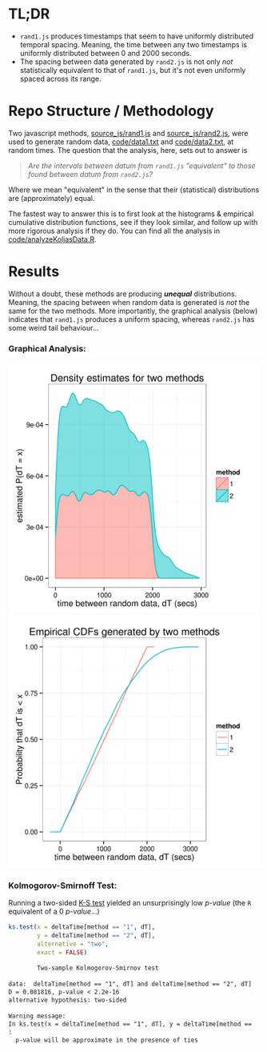 

TL;DR
==========
* `rand1.js` produces timestamps that seem to have uniformly distributed temporal spacing. Meaning,
  the time between any two timestamps is uniformly distributed between 0 and 2000 seconds.
* The spacing between data generated by `rand2.js` is not only _*not*_ statistically equivalent to that
  of `rand1.js`, but it's not even uniformly spaced across its range.

Repo Structure / Methodology
====================
Two javascript methods, [source_js/rand1.js](source_js/rand1.js) and [source_js/rand2.js](source_js/rand2.js),
were used to generate random data, [code/data1.txt](code/data1.txt) and [code/data2.txt](code/data2.txt),
at random times. The question that the analysis, here, sets out to answer is

> _Are the intervals between datum from `rand1.js` "equivalent" to those found between datum_
> _from `rand2.js`?_

Where we mean "equivalent" in the sense that their (statistical) distributions are (approximately)
equal. 

The fastest way to answer this is to first look at the histograms & empirical cumulative distribution
functions, see if they look similar, and follow up with more rigorous analysis if they do. You can
find all the analysis in [code/analyzeKoljasData.R](code/analyzeKoljasData.R).

Results
=============================
Without a doubt, these methods are producing ***unequal*** distributions.
Meaning, the spacing between when random data is generated is _not_ the same
for the two methods. More importantly, the graphical analysis (below) 
indicates that `rand1.js` produces a uniform spacing, whereas `rand2.js`
has some weird tail behaviour...

### Graphical Analysis:
![](plots/densities.png)
![](plots/ecdf.png)

### Kolmogorov-Smirnoff Test:
Running a two-sided [K-S test](https://en.wikipedia.org/wiki/Kolmogorov%E2%80%93Smirnov_test)
yielded an unsurprisingly low _p-value_ (the `R` equivalent of a 0 _p-value_...)
```R
ks.test(x = deltaTime[method == "1", dT],
	    y = deltaTime[method == "2", dT],
     	alternative = "two",
	    exact = FALSE)
```
```
        Two-sample Kolmogorov-Smirnov test

data:  deltaTime[method == "1", dT] and deltaTime[method == "2", dT]
D = 0.081816, p-value < 2.2e-16
alternative hypothesis: two-sided

Warning message:
In ks.test(x = deltaTime[method == "1", dT], y = deltaTime[method ==  :
  p-value will be approximate in the presence of ties
```
 
